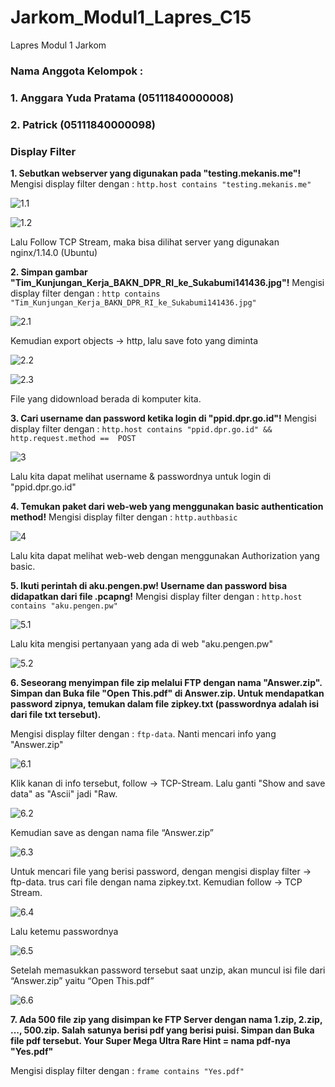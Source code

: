 # Jarkom_Modul1_Lapres_C15
Lapres Modul 1 Jarkom

### Nama Anggota Kelompok :
### 1. Anggara Yuda Pratama (05111840000008)
### 2. Patrick (05111840000098)

### Display Filter
**1. Sebutkan webserver yang digunakan pada "testing.mekanis.me"!**
Mengisi display filter dengan : ```http.host contains "testing.mekanis.me"```

![1.1](https://github.com/anggarayp/Jarkom_Modul1_Lapres_C15/blob/main/Screenshots/1.1.png)

![1.2](https://github.com/anggarayp/Jarkom_Modul1_Lapres_C15/blob/main/Screenshots/1.2.png)

Lalu Follow TCP Stream, maka bisa dilihat server yang digunakan nginx/1.14.0 (Ubuntu)

**2. Simpan gambar "Tim_Kunjungan_Kerja_BAKN_DPR_RI_ke_Sukabumi141436.jpg"!**
Mengisi display filter dengan : ```http contains "Tim_Kunjungan_Kerja_BAKN_DPR_RI_ke_Sukabumi141436.jpg"```

![2.1](https://github.com/anggarayp/Jarkom_Modul1_Lapres_C15/blob/main/Screenshots/2.1.png)

Kemudian export objects → http, lalu save foto yang diminta

![2.2](https://github.com/anggarayp/Jarkom_Modul1_Lapres_C15/blob/main/Screenshots/2.2.png)

![2.3](https://github.com/anggarayp/Jarkom_Modul1_Lapres_C15/blob/main/Screenshots/2.3.png)

File yang didownload berada di komputer kita.

**3. Cari username dan password ketika login di "ppid.dpr.go.id"!**
Mengisi display filter dengan : ```http.host contains "ppid.dpr.go.id" && http.request.method ==  POST```

![3](https://github.com/anggarayp/Jarkom_Modul1_Lapres_C15/blob/main/Screenshots/3.png)

Lalu kita dapat melihat username & passwordnya untuk login di "ppid.dpr.go.id"

**4. Temukan paket dari web-web yang menggunakan basic authentication method!**
Mengisi display filter dengan : ```http.authbasic```

![4](https://github.com/anggarayp/Jarkom_Modul1_Lapres_C15/blob/main/Screenshots/4.png)

Lalu kita dapat melihat web-web dengan menggunakan Authorization yang basic.

**5. Ikuti perintah di aku.pengen.pw! Username dan password bisa didapatkan dari file .pcapng!**
Mengisi display filter dengan : ```http.host contains "aku.pengen.pw"```

![5.1](https://github.com/anggarayp/Jarkom_Modul1_Lapres_C15/blob/main/Screenshots/5.1.png)

Lalu kita mengisi pertanyaan yang ada di web "aku.pengen.pw"

![5.2](https://github.com/anggarayp/Jarkom_Modul1_Lapres_C15/blob/main/Screenshots/5.2.png)

**6. Seseorang menyimpan file zip melalui FTP dengan nama "Answer.zip". Simpan dan Buka file "Open This.pdf" di Answer.zip. Untuk mendapatkan password zipnya, temukan dalam file zipkey.txt (passwordnya adalah isi dari file txt tersebut).**

Mengisi display filter dengan : ```ftp-data```. Nanti mencari info yang "Answer.zip"

![6.1](https://github.com/anggarayp/Jarkom_Modul1_Lapres_C15/blob/main/Screenshots/6.1.png)

Klik kanan di info tersebut, follow -> TCP-Stream. Lalu ganti "Show and save data" as "Ascii" jadi "Raw.

![6.2](https://github.com/anggarayp/Jarkom_Modul1_Lapres_C15/blob/main/Screenshots/6.2.png)

Kemudian save as dengan nama file “Answer.zip”

![6.3](https://github.com/anggarayp/Jarkom_Modul1_Lapres_C15/blob/main/Screenshots/6.3.png)

Untuk mencari file yang berisi password, dengan mengisi display filter → ftp-data.
trus cari file dengan nama zipkey.txt. Kemudian follow → TCP Stream.

![6.4](https://github.com/anggarayp/Jarkom_Modul1_Lapres_C15/blob/main/Screenshots/6.4.png)

Lalu ketemu passwordnya

![6.5](https://github.com/anggarayp/Jarkom_Modul1_Lapres_C15/blob/main/Screenshots/6.5.png)

Setelah memasukkan password tersebut saat unzip, akan muncul isi file dari “Answer.zip” yaitu “Open This.pdf”

![6.6](https://github.com/anggarayp/Jarkom_Modul1_Lapres_C15/blob/main/Screenshots/6.6.png)

**7. Ada 500 file zip yang disimpan ke FTP Server dengan nama 1.zip, 2.zip, ..., 500.zip. Salah satunya berisi pdf yang berisi puisi. Simpan dan Buka file pdf tersebut.
Your Super Mega Ultra Rare Hint = nama pdf-nya "Yes.pdf"**

Mengisi display filter dengan : ```frame contains "Yes.pdf"```

